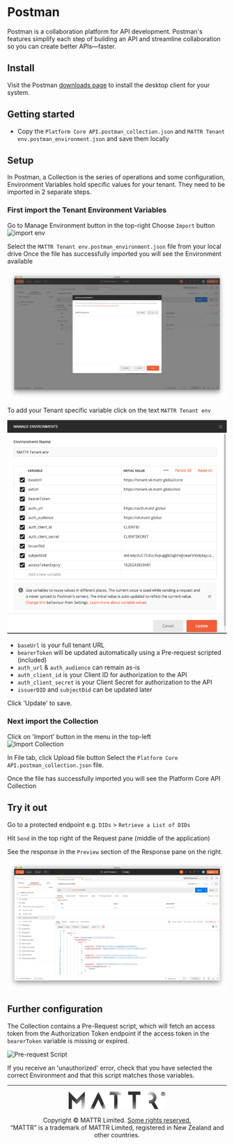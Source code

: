 # Postman

Postman is a collaboration platform for API development. Postman's features simplify each step of building an API and streamline collaboration so you can create better APIs—faster.

## Install

Visit the Postman [downloads page](https://www.postman.com/downloads/) to install the desktop client for your system.

## Getting started
- Copy the `Platform Core API.postman_collection.json` and `MATTR Tenant env.postman_environment.json` and save them locally

## Setup

In Postman, a Collection is the series of operations and some configuration, Environment Variables hold specific values for your tenant. They need to be imported in 2 separate steps.

### First import the Tenant Environment Variables

Go to Manage Environment button in the top-right
Choose `Import` button
![import env](./assets/postman-import-env.png)

Select the `MATTR Tenant env.postman_environment.json` file from your local drive
Once the file has successfully imported you will see the Environment available

![Manage Environments](./assets/postman-manage-env.png)

To add your Tenant specific variable click on the text `MATTR Tenant env`

![Environment variables](./assets/postman-edit-env.png)

* `baseUrl` is your full tenant URL
* `bearerToken` will be updated automatically using a Pre-request scripted (included)
* `auth_url` & `auth_audience` can remain as-is
* `auth_client_id` is your Client ID for authorization to the API 
* `auth_client_secret` is your Client Secret for authorization to the API
* `issuerDID` and `subjectDid` can be updated later

Click 'Update' to save.

### Next import the Collection

Click on 'Import' button in the menu in the top-left  
![Import Collection](./assets/postman-import-collection.png)

In File tab, click Upload file button
Select the `Platform Core API.postman_collection.json` file. 

Once the file has successfully imported you will see the Platform Core API Collection

## Try it out
Go to a protected endpoint e.g.
`DIDs` > `Retrieve a List of DIDs`

Hit `Send` in the top right of the Request pane (middle of the application)

See the response in the `Preview` section of the Response pane on the right.

![Result from Get DIDs](./assets/postman-result.png)

## Further configuration
The Collection contains a Pre-Request script, which will fetch an access token from the Authorization Token endpoint if the access token in the `bearerToken` variable is missing or expired.

![Pre-request Script](./assets/postman-pre-req-script.png)

If you receive an 'unauthorized' error, check that you have selected the correct Environment and that this script matches those variables.

---

<p align="center"><a href="https://mattr.global" target="_blank"><img height="40px" src ="../docs/assets/mattr-logo-tm.svg"></a></p><p align="center">Copyright © MATTR Limited. <a href="./LICENSE">Some rights reserved.</a><br/>“MATTR” is a trademark of MATTR Limited, registered in New Zealand and other countries.</p>
